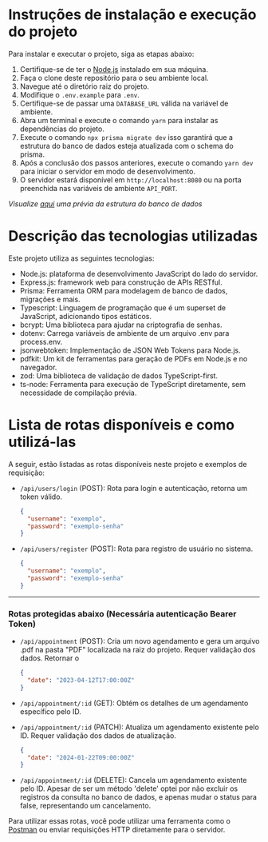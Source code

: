 # Instruções de instalação e execução do projeto

Para instalar e executar o projeto, siga as etapas abaixo:

1. Certifique-se de ter o [Node.js](https://nodejs.org) instalado em sua máquina.
2. Faça o clone deste repositório para o seu ambiente local.
3. Navegue até o diretório raiz do projeto.
4. Modifique o `.env.example` para `.env`.
5. Certifique-se de passar uma `DATABASE_URL` válida na variável de ambiente.
6. Abra um terminal e execute o comando `yarn` para instalar as dependências do projeto.
7. Execute o comando `npx prisma migrate dev` isso garantirá que a estrutura do banco de dados esteja atualizada com o schema do prisma.
8. Após a conclusão dos passos anteriores, execute o comando `yarn dev` para iniciar o servidor em modo de desenvolvimento.
9. O servidor estará disponível em `http://localhost:8080` ou na porta preenchida nas variáveis de ambiente `API_PORT`.

_Visualize [aqui](https://prisma-editor.vercel.app/schema/6994) uma prévia da estrutura do banco de dados_

# Descrição das tecnologias utilizadas

Este projeto utiliza as seguintes tecnologias:

- Node.js: plataforma de desenvolvimento JavaScript do lado do servidor.
- Express.js: framework web para construção de APIs RESTful.
- Prisma: Ferramenta ORM para modelagem de banco de dados, migrações e mais.
- Typescript: Linguagem de programação que é um superset de JavaScript, adicionando tipos estáticos.
- bcrypt: Uma biblioteca para ajudar na criptografia de senhas.
- dotenv: Carrega variáveis de ambiente de um arquivo .env para process.env.
- jsonwebtoken: Implementação de JSON Web Tokens para Node.js.
- pdfkit: Um kit de ferramentas para geração de PDFs em Node.js e no navegador.
- zod: Uma biblioteca de validação de dados TypeScript-first.
- ts-node: Ferramenta para execução de TypeScript diretamente, sem necessidade de compilação prévia.

# Lista de rotas disponíveis e como utilizá-las

A seguir, estão listadas as rotas disponíveis neste projeto e exemplos de requisição:

- `/api/users/login` (POST): Rota para login e autenticação, retorna um token válido.

  ```json
  {
    "username": "exemplo",
    "password": "exemplo-senha"
  }
  ```

- `/api/users/register` (POST): Rota para registro de usuário no sistema.

  ```json
  {
    "username": "exemplo",
    "password": "exemplo-senha"
  }
  ```

---

### Rotas protegidas abaixo (Necessária autenticação Bearer Token)

- `/api/appointment` (POST): Cria um novo agendamento e gera um arquivo .pdf na pasta "PDF" localizada na raiz do projeto. Requer validação dos dados. Retornar o

  ```json
  {
    "date": "2023-04-12T17:00:00Z"
  }
  ```

- `/api/appointment/:id` (GET): Obtém os detalhes de um agendamento específico pelo ID.
- `/api/appointment/:id` (PATCH): Atualiza um agendamento existente pelo ID. Requer validação dos dados de atualização.

  ```json
  {
    "date": "2024-01-22T09:00:00Z"
  }
  ```

- `/api/appointment/:id` (DELETE): Cancela um agendamento existente pelo ID. Apesar de ser um método 'delete' optei
  por não excluir os registros da consulta no banco de dados, e apenas mudar o status para false, representando um cancelamento.

Para utilizar essas rotas, você pode utilizar uma ferramenta como o [Postman](https://www.postman.com/) ou enviar requisições HTTP diretamente para o servidor.
